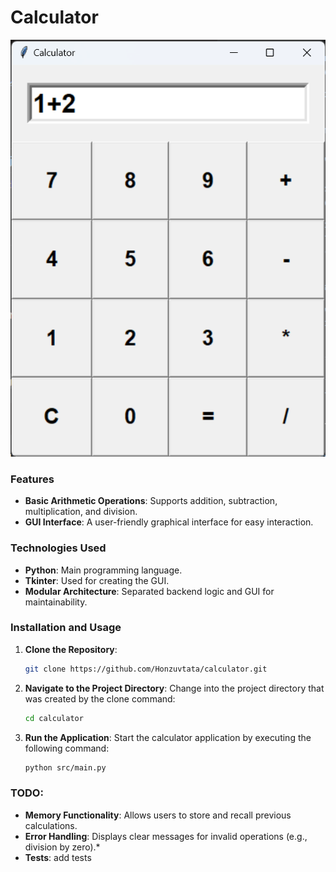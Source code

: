# Calculator

 ![calc](images/calc_pic.png)

### Features

- **Basic Arithmetic Operations**: Supports addition, subtraction, multiplication, and division.
- **GUI Interface**: A user-friendly graphical interface for easy interaction.


### Technologies Used

- **Python**: Main programming language.
- **Tkinter**: Used for creating the GUI.
- **Modular Architecture**: Separated backend logic and GUI for maintainability.

### Installation and Usage

1. **Clone the Repository**:
   ```bash
   git clone https://github.com/Honzuvtata/calculator.git

2. **Navigate to the Project Directory**:
    Change into the project directory that was created by the clone command:
    ```bash
    cd calculator

3. **Run the Application**:
    Start the calculator application by executing the following command:
    ```bash
    python src/main.py

### TODO: 
 - **Memory Functionality**: Allows users to store and recall previous calculations.
 - **Error Handling**: Displays clear messages for invalid operations (e.g., division by zero).*
 - **Tests**: add tests
